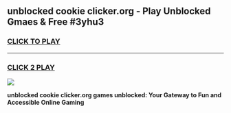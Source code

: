 
## unblocked cookie clicker.org - Play Unblocked Gmaes & Free #3yhu3
<h3>
<a href="https://news.freeplayer.one?title=unblocked_cookie_clicker.org&ref=03M">CLICK TO PLAY</a></h3>
<hr>

<h3>
<a href="https://news.freeplayer.one?title=unblocked_cookie_clicker.org&ref=03M">CLICK 2 PLAY</a>
  
</h3>

<a href="https://news.freeplayer.one?title=unblocked_cookie_clicker.org&ref=03M"><img src="https://clearcache.store/games.png"></a>


**unblocked cookie clicker.org games unblocked: Your Gateway to Fun and Accessible Online Gaming**
